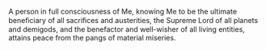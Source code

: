 A person in full consciousness of Me, knowing Me to be the ultimate beneﬁciary of all sacriﬁces and austerities, the Supreme Lord of all planets and demigods, and the benefactor and well-wisher of all living entities, attains peace from the pangs of material miseries.